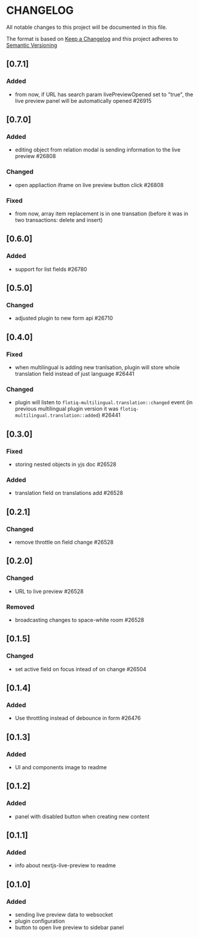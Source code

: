 # CHANGELOG

All notable changes to this project will be documented in this file.

The format is based on [Keep a Changelog](https://keepachangelog.com/en/1.0.0/)
and this project adheres to [Semantic Versioning](https://semver.org/spec/v2.0.0.html)

## [0.7.1]
### Added
* from now, if URL has search param livePreviewOpened set to "true", the live preview panel will be automatically opened #26915

## [0.7.0]
### Added
* editing object from relation modal is sending information to the live preview #26808

### Changed
* open appliaction iframe on live preview button click #26808

### Fixed
* from now, array item replacement is in one transation (before it was in two transactions: delete and insert)

## [0.6.0]
### Added
* support for list fields #26780

## [0.5.0]
### Changed
* adjusted plugin to new form api #26710

## [0.4.0]
### Fixed
* when multilingual is adding new tranlsation, plugin will store whole translation field instead of just language #26441

### Changed
* plugin will listen to `flotiq-multilingual.translation::changed` event (in previous multilingual plugin version it was `flotiq-multilingual.translation::added`) #26441

## [0.3.0]
### Fixed
* storing nested objects in yjs doc #26528

### Added
* translation field on translations add #26528

## [0.2.1]
### Changed
* remove throttle on field change #26528

## [0.2.0]
### Changed
* URL to live preview #26528

### Removed
* broadcasting changes to space-white room #26528

## [0.1.5]
### Changed
* set active field on focus intead of on change #26504

## [0.1.4]
### Added
* Use throttling instead of debounce in form #26476

## [0.1.3]
### Added
* UI and components image to readme

## [0.1.2]
### Added
* panel with disabled button when creating new content

## [0.1.1]
### Added
* info about nextjs-live-preview to readme

## [0.1.0]
### Added
* sending live preview data to websocket
* plugin configuration
* button to open live preview to sidebar panel
